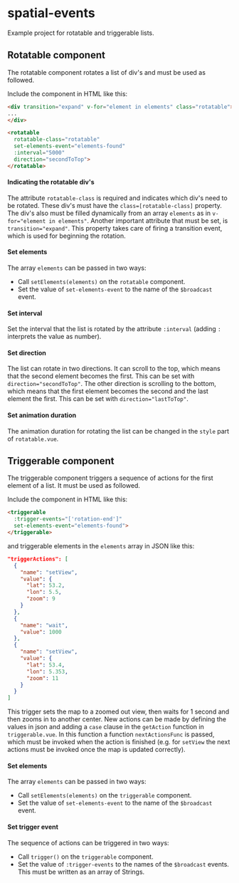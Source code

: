 # spatial-events

Example project for rotatable and triggerable lists.

## Rotatable component
The rotatable component rotates a list of div's and must be used as followed. 

Include the component in HTML like this:
```html
<div transition="expand" v-for="element in elements" class="rotatable">
...
</div>

<rotatable
  rotatable-class="rotatable"
  set-elements-event="elements-found"
  :interval="5000"
  direction="secondToTop">
</rotatable>
```

#### Indicating the rotatable div's
The attribute `rotatable-class` is required and indicates which div's need to be rotated.
These div's must have the `class=[rotatable-class]` property. 
The div's also must be filled dynamically from an array `elements` as in `v-for="element in elements"`. 
Another important attribute that must be set, is `transition="expand"`. This property takes care of firing a transition event, which is used for beginning the rotation.

#### Set elements
The array `elements` can be passed in two ways: 
- Call `setElements(elements)` on the `rotatable` component.
- Set the value of `set-elements-event` to the name of the `$broadcast` event.

#### Set interval
Set the interval that the list is rotated by the attribute `:interval` (adding `:` interprets the value as number).

#### Set direction
The list can rotate in two directions. It can scroll to the top, which means that the second element becomes the first. This can be set with `direction="secondToTop"`. The other direction is scrolling to the bottom, which means that the first element becomes the second and the last element the first. This can be set with `direction="lastToTop"`.

#### Set animation duration
The animation duration for rotating the list can be changed in the `style` part of `rotatable.vue`.


## Triggerable component
The triggerable component triggers a sequence of actions for the first element of a list. It must be used as followed.

Include the component in HTML like this:
```html
<triggerable
  :trigger-events="['rotation-end']"
  set-elements-event="elements-found">
</triggerable>
```
and triggerable elements in the `elements` array in JSON like this:
```json
"triggerActions": [
  {
    "name": "setView",
    "value": {
      "lat": 53.2,
      "lon": 5.5,
      "zoom": 9
    }
  },
  {
    "name": "wait",
    "value": 1000
  },
  {
    "name": "setView",
    "value": {
      "lat": 53.4,
      "lon": 5.353,
      "zoom": 11
    }
  }
]
```
This trigger sets the map to a zoomed out view, then waits for 1 second and then zooms in to another center. New actions can be made by defining the values in json and adding a `case` clause in the `getAction` function in `triggerable.vue`. In this function a function `nextActionsFunc` is passed, which must be invoked when the action is finished (e.g. for `setView` the next actions must be invoked once the map is updated correctly).  

#### Set elements
The array `elements` can be passed in two ways: 
- Call `setElements(elements)` on the `triggerable` component.
- Set the value of `set-elements-event` to the name of the `$broadcast` event.

#### Set trigger event
The sequence of actions can be triggered in two ways:
- Call `trigger()` on the `triggerable` component.
- Set the value of `:trigger-events` to the names of the `$broadcast` events. This must be written as an array of Strings.
